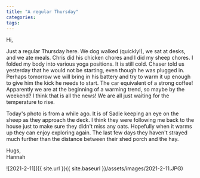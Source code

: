 ```yaml
---
title: "A regular Thursday"
categories:
tags:
---
```


Hi,

Just a regular Thursday here. We dog walked (quickly!), we sat at desks, and we ate meals. Chris did his chicken chores and I did my sheep chores. I folded my body into various yoga positions. It is still cold. Chaser told us yesterday that he would not be starting, even though he was plugged in. Perhaps tomorrow we will bring in his battery and try to warm it up enough to give him the kick he needs to start. The car equivalent of a strong coffee! Apparently we are at the beginning of a warming trend, so maybe by the weekend? I think that is all the news! We are all just waiting for the temperature to rise.

Today's photo is from a while ago. It is of Sadie keeping an eye on the sheep as they approach the deck. I think they were following me back to the house just to make sure they didn't miss any oats. Hopefully when it warms up they can enjoy exploring again. The last few days they haven't strayed much further than the distance between their shed porch and the hay.

Hugs,<br />
Hannah

![2021-2-11]({{ site.url }}{{ site.baseurl }}/assets/images/2021-2-11.JPG)